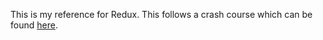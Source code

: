 This is my reference for Redux. This follows a crash course which can be found [here](https://www.youtube.com/watch?v=93p3LxR9xfM).